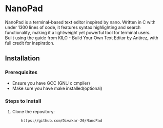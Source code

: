 # NanoPad
NanoPad is a terminal-based text editor inspired by nano. Written in C with under 1300 lines of code, it features syntax highlighting and search functionality, making it a lightweight yet powerful tool for terminal users. Built using the guide from KILO - Build Your Own Text Editor by Antirez, with full credit for inspiration.


## Installation

### Prerequisites
- Ensure you have GCC (GNU c cmpiler)
- Make sure you have make installed(optional)

### Steps to Install
1. Clone the repository:
    ```bash
        https://github.com/Divakar-26/NanoPad
